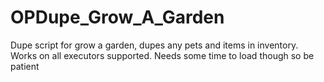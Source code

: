 # OPDupe_Grow_A_Garden
Dupe script for grow a garden, dupes any pets and items in inventory. Works on all executors supported. Needs some time to load though so be patient
